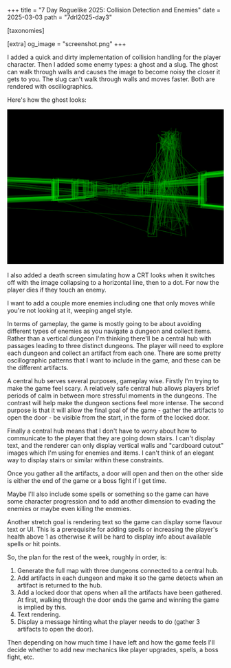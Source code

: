 +++
title = "7 Day Roguelike 2025: Collision Detection and Enemies"
date = 2025-03-03
path = "7drl2025-day3"

[taxonomies]

[extra]
og_image = "screenshot.png"
+++

I added a quick and dirty implementation of collision handling for the player
character. Then I added some enemy types: a ghost and a slug. The ghost can
walk through walls and causes the image to become noisy the closer it gets to
you. The slug can't walk through walls and moves faster. Both are rendered with oscillographics.

Here's how the ghost looks:

![Screenshot of a 3d-rendered scene rendered with oscillographics. There is a vaguely humanoid shape in the foreground.](screenshot.png)

I also added a death screen simulating how a CRT looks when it switches off
with the image collapsing to a horizontal line, then to a dot. For now the
player dies if they touch an enemy.

I want to add a couple more enemies including one that only moves while you're
not looking at it, weeping angel style.

In terms of gameplay, the game is mostly going to be about avoiding different
types of enemies as you navigate a dungeon and collect items. Rather than a
vertical dungeon I'm thinking there'll be a central hub with passages leading
to three distinct dungeons. The player will need to explore each dungeon and
collect an artifact from each one. There are some pretty oscillographic
patterns that I want to include in the game, and these can be the different
artifacts.

A central hub serves several purposes, gameplay wise. Firstly I'm trying to
make the game feel scary. A relatively safe central hub allows players brief
periods of calm in between more stressful moments in the dungeons. The contrast
will help make the dungeon sections feel more intense. The second purpose is
that it will allow the final goal of the game - gather the artifacts to open
the door - be visible from the start, in the form of the locked door.

Finally a central hub means that I don't have to worry about how to communicate
to the player that they are going down stairs. I can't display text, and the
renderer can only display vertical walls and "cardboard cutout" images which
I'm using for enemies and items. I can't think of an elegant way to display
stairs or similar within these constraints.

Once you gather all the artifacts, a door will open and then on the other side
is either the end of the game or a boss fight if I get time.

Maybe I'll also include some spells or something so the game can have some
character progression and to add another dimension to evading the enemies or
maybe even killing the enemies.

Another stretch goal is rendering text so the game can display some flavour
text or UI. This is a prerequisite for adding spells or increasing the player's
health above 1 as otherwise it will be hard to display info about available
spells or hit points.

So, the plan for the rest of the week, roughly in order, is:
 1. Generate the full map with three dungeons connected to a central hub.
 1. Add artifacts in each dungeon and make it so the game detects when an
    artifact is returned to the hub.
 1. Add a locked door that opens when all the artifacts have been gathered. At
    first, walking through the door ends the game and winning the game is
    implied by this.
 1. Text rendering.
 1. Display a message hinting what the player needs to do (gather 3 artifacts to open the door).

Then depending on how much time I have left and how the game feels I'll decide
whether to add new mechanics like player upgrades, spells, a boss fight, etc.
